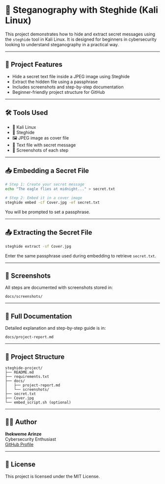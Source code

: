 
# 🔐 Steganography with Steghide (Kali Linux)

This project demonstrates how to hide and extract secret messages using the `steghide` tool in Kali Linux. It is designed for beginners in cybersecurity looking to understand steganography in a practical way.

---

## 📂 Project Features

- Hide a secret text file inside a JPEG image using Steghide
- Extract the hidden file using a passphrase
- Includes screenshots and step-by-step documentation
- Beginner-friendly project structure for GitHub

---

## 🛠️ Tools Used

- 🐧 Kali Linux
- 🧰 Steghide
- 🖼️ JPEG image as cover file
- 📝 Text file with secret message
- 📸 Screenshots of each step

---

## 📥 Embedding a Secret File

```bash
# Step 1: Create your secret message
echo "The eagle flies at midnight..." > secret.txt

# Step 2: Embed it in a cover image
steghide embed -cf Cover.jpg -ef secret.txt
```

You will be prompted to set a passphrase.

---

## 📤 Extracting the Secret File

```bash
steghide extract -sf Cover.jpg
```

Enter the same passphrase used during embedding to retrieve `secret.txt`.

---

## 📸 Screenshots

All steps are documented with screenshots stored in:

```
docs/screenshots/
```

---

## 📄 Full Documentation

Detailed explanation and step-by-step guide is in:

```
docs/project-report.md
```

---

## 📁 Project Structure

```
steghide-project/
├── README.md
├── requirements.txt
├── docs/
│   ├── project-report.md
│   └── screenshots/
├── secret.txt
├── Cover.jpg
└── embed_script.sh (optional)
```

---

## 👨‍💻 Author

**Ihekweme Arinze**  
Cybersecurity Enthusiast  
[GitHub Profile](https://github.com/Arizonal8)

---

## 📜 License

This project is licensed under the MIT License.
